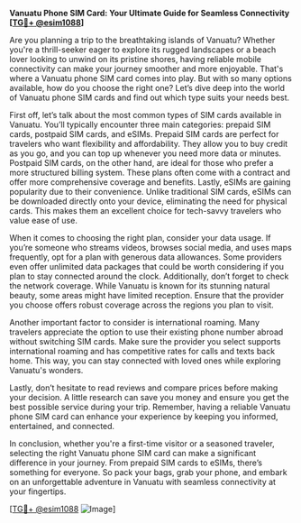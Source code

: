 **Vanuatu Phone SIM Card: Your Ultimate Guide for Seamless Connectivity [[TG💪+ @esim1088](https://t.me/s/esim1088)]**

Are you planning a trip to the breathtaking islands of Vanuatu? Whether you're a thrill-seeker eager to explore its rugged landscapes or a beach lover looking to unwind on its pristine shores, having reliable mobile connectivity can make your journey smoother and more enjoyable. That's where a Vanuatu phone SIM card comes into play. But with so many options available, how do you choose the right one? Let’s dive deep into the world of Vanuatu phone SIM cards and find out which type suits your needs best.

First off, let’s talk about the most common types of SIM cards available in Vanuatu. You’ll typically encounter three main categories: prepaid SIM cards, postpaid SIM cards, and eSIMs. Prepaid SIM cards are perfect for travelers who want flexibility and affordability. They allow you to buy credit as you go, and you can top up whenever you need more data or minutes. Postpaid SIM cards, on the other hand, are ideal for those who prefer a more structured billing system. These plans often come with a contract and offer more comprehensive coverage and benefits. Lastly, eSIMs are gaining popularity due to their convenience. Unlike traditional SIM cards, eSIMs can be downloaded directly onto your device, eliminating the need for physical cards. This makes them an excellent choice for tech-savvy travelers who value ease of use.

When it comes to choosing the right plan, consider your data usage. If you’re someone who streams videos, browses social media, and uses maps frequently, opt for a plan with generous data allowances. Some providers even offer unlimited data packages that could be worth considering if you plan to stay connected around the clock. Additionally, don’t forget to check the network coverage. While Vanuatu is known for its stunning natural beauty, some areas might have limited reception. Ensure that the provider you choose offers robust coverage across the regions you plan to visit.

Another important factor to consider is international roaming. Many travelers appreciate the option to use their existing phone number abroad without switching SIM cards. Make sure the provider you select supports international roaming and has competitive rates for calls and texts back home. This way, you can stay connected with loved ones while exploring Vanuatu's wonders.

Lastly, don’t hesitate to read reviews and compare prices before making your decision. A little research can save you money and ensure you get the best possible service during your trip. Remember, having a reliable Vanuatu phone SIM card can enhance your experience by keeping you informed, entertained, and connected.

In conclusion, whether you're a first-time visitor or a seasoned traveler, selecting the right Vanuatu phone SIM card can make a significant difference in your journey. From prepaid SIM cards to eSIMs, there’s something for everyone. So pack your bags, grab your phone, and embark on an unforgettable adventure in Vanuatu with seamless connectivity at your fingertips.

[[TG💪+ @esim1088](https://t.me/s/esim1088) ![Image](https://i.postimg.cc/Y0z9fWf4/image.png)]